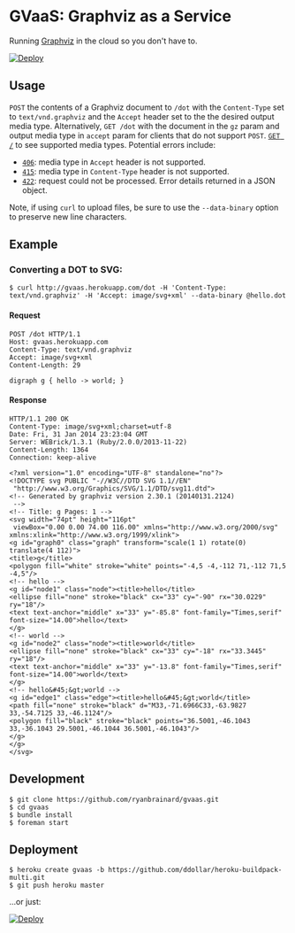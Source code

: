# GVaaS: Graphviz as a Service

Running [Graphviz](http://www.graphviz.org/) in the cloud so you don't have to.

[![Deploy](https://www.herokucdn.com/deploy/button.png)](https://heroku.com/deploy)

## Usage

`POST` the contents of a Graphviz document to `/dot` with the
`Content-Type` set to `text/vnd.graphviz` and the `Accept` header set to the the desired output media type.
Alternatively, `GET /dot` with the document in the `gz` param and output media type in `accept` param
for clients that do not support `POST`.
[`GET /`](http://gvaas.herokuapp.com/) to see supported media types. Potential errors include:

 - [`406`](http://httpstatus.es/406): media type in `Accept` header is not supported.
 - [`415`](http://httpstatus.es/415): media type in `Content-Type` header is not supported.
 - [`422`](http://httpstatus.es/422): request could not be processed. Error details returned in a JSON object.

Note, if using `curl` to upload files, be sure to use the `--data-binary` option to preserve new line characters.

## Example

### Converting a DOT to SVG:

    $ curl http://gvaas.herokuapp.com/dot -H 'Content-Type: text/vnd.graphviz' -H 'Accept: image/svg+xml' --data-binary @hello.dot

#### Request

```
POST /dot HTTP/1.1
Host: gvaas.herokuapp.com
Content-Type: text/vnd.graphviz
Accept: image/svg+xml
Content-Length: 29

digraph g { hello -> world; }
```

#### Response

```
HTTP/1.1 200 OK
Content-Type: image/svg+xml;charset=utf-8
Date: Fri, 31 Jan 2014 23:23:04 GMT
Server: WEBrick/1.3.1 (Ruby/2.0.0/2013-11-22)
Content-Length: 1364
Connection: keep-alive

<?xml version="1.0" encoding="UTF-8" standalone="no"?>
<!DOCTYPE svg PUBLIC "-//W3C//DTD SVG 1.1//EN"
 "http://www.w3.org/Graphics/SVG/1.1/DTD/svg11.dtd">
<!-- Generated by graphviz version 2.30.1 (20140131.2124)
 -->
<!-- Title: g Pages: 1 -->
<svg width="74pt" height="116pt"
 viewBox="0.00 0.00 74.00 116.00" xmlns="http://www.w3.org/2000/svg" xmlns:xlink="http://www.w3.org/1999/xlink">
<g id="graph0" class="graph" transform="scale(1 1) rotate(0) translate(4 112)">
<title>g</title>
<polygon fill="white" stroke="white" points="-4,5 -4,-112 71,-112 71,5 -4,5"/>
<!-- hello -->
<g id="node1" class="node"><title>hello</title>
<ellipse fill="none" stroke="black" cx="33" cy="-90" rx="30.0229" ry="18"/>
<text text-anchor="middle" x="33" y="-85.8" font-family="Times,serif" font-size="14.00">hello</text>
</g>
<!-- world -->
<g id="node2" class="node"><title>world</title>
<ellipse fill="none" stroke="black" cx="33" cy="-18" rx="33.3445" ry="18"/>
<text text-anchor="middle" x="33" y="-13.8" font-family="Times,serif" font-size="14.00">world</text>
</g>
<!-- hello&#45;&gt;world -->
<g id="edge1" class="edge"><title>hello&#45;&gt;world</title>
<path fill="none" stroke="black" d="M33,-71.6966C33,-63.9827 33,-54.7125 33,-46.1124"/>
<polygon fill="black" stroke="black" points="36.5001,-46.1043 33,-36.1043 29.5001,-46.1044 36.5001,-46.1043"/>
</g>
</g>
</svg>
```

## Development

```
$ git clone https://github.com/ryanbrainard/gvaas.git
$ cd gvaas
$ bundle install
$ foreman start
```

## Deployment

```
$ heroku create gvaas -b https://github.com/ddollar/heroku-buildpack-multi.git
$ git push heroku master
```

...or just:

[![Deploy](https://www.herokucdn.com/deploy/button.png)](https://heroku.com/deploy)
